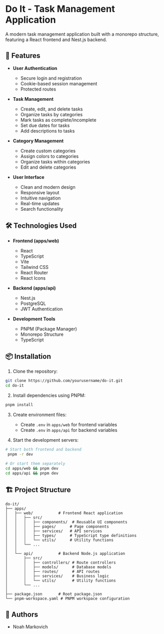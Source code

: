 # Do It - Task Management Application

A modern task management application built with a monorepo structure, featuring a React frontend and Nest.js backend.

## 🚀 Features

- **User Authentication**
  - Secure login and registration
  - Cookie-based session management
  - Protected routes

- **Task Management**
  - Create, edit, and delete tasks
  - Organize tasks by categories
  - Mark tasks as complete/incomplete
  - Set due dates for tasks
  - Add descriptions to tasks

- **Category Management**
  - Create custom categories
  - Assign colors to categories
  - Organize tasks within categories
  - Edit and delete categories

- **User Interface**
  - Clean and modern design
  - Responsive layout
  - Intuitive navigation
  - Real-time updates
  - Search functionality

## 🛠️ Technologies Used

- **Frontend (apps/web)**
  - React
  - TypeScript
  - Vite
  - Tailwind CSS
  - React Router
  - React Icons

- **Backend (apps/api)**
  - Nest.js
  - PostgreSQL
  - JWT Authentication

- **Development Tools**
  - PNPM (Package Manager)
  - Monorepo Structure
  - TypeScript

## 📦 Installation

1. Clone the repository:
```bash
git clone https://github.com/yourusername/do-it.git
cd do-it
```

2. Install dependencies using PNPM:
```bash
pnpm install
```

3. Create environment files:
   - Create `.env` in `apps/web` for frontend variables
   - Create `.env` in `apps/api` for backend variables

4. Start the development servers:
```bash
# Start both frontend and backend
 pnpm -r dev

# Or start them separately
cd apps/web && pnpm dev
cd apps/api && pnpm dev

```

## 🏗️ Project Structure

```
do-it/
├── apps/
│   ├── web/           # Frontend React application
│   │   ├── src/
│   │   │   ├── components/  # Reusable UI components
│   │   │   ├── pages/      # Page components
│   │   │   ├── services/   # API services
│   │   │   ├── types/      # TypeScript type definitions
│   │   │   └── utils/      # Utility functions
│   │   └── ...
│   │
│   └── api/           # Backend Node.js application
│       ├── src/
│       │   ├── controllers/ # Route controllers
│       │   ├── models/      # Database models
│       │   ├── routes/      # API routes
│       │   ├── services/    # Business logic
│       │   └── utils/       # Utility functions
│       └── ...
│
├── package.json       # Root package.json
└── pnpm-workspace.yaml # PNPM workspace configuration
```

## 👥 Authors

- Noah Markovich


